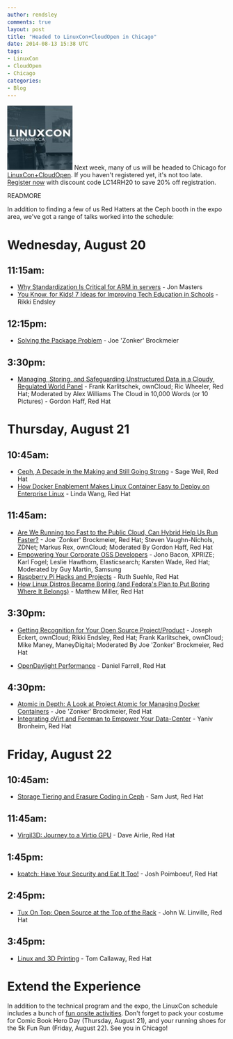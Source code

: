 ```yaml
---
author: rendsley
comments: true
layout: post
title: "Headed to LinuxCon+CloudOpen in Chicago"
date: 2014-08-13 15:38 UTC
tags:
- LinuxCon
- CloudOpen
- Chicago
categories:
- Blog
---
```

![](/images/blog/lfsquare.jpg)
Next week, many of us will be headed to Chicago for [LinuxCon+CloudOpen](http://events.linuxfoundation.org/events/linuxcon-north-america). If you haven't registered yet, it's not too late. [Register now](https://www.regonline.com/register/checkin.aspx?EventId=1311650&MethodId=0&EventSessionId=&startnewreg=1) with discount code LC14RH20 to save 20% off registration. 

READMORE

In addition to finding a few of us Red Hatters at the Ceph booth in the expo area, we've got a range of talks worked into the schedule:

Wednesday, August 20
====================
 
11:15am:
--------
 
* [Why Standardization Is Critical for ARM in servers](http://sched.co/1h4ZEUx) - Jon Masters
* [You Know, for Kids! 7 Ideas for Improving Tech Education in Schools](http://sched.co/1jQnCxA) - Rikki Endsley

12:15pm:
--------

* [Solving the Package Problem](http://sched.co/1jQnL3Z) - Joe 'Zonker' Brockmeier

3:30pm:
-------
 
* [Managing, Storing, and Safeguarding Unstructured Data in a Cloudy, Regulated World Panel](http://sched.co/1jQjv4v) - Frank Karlitschek, ownCloud; Ric Wheeler, Red Hat; Moderated by Alex Williams The Cloud in 10,000 Words (or 10 Pictures) - Gordon Haff, Red Hat
 
Thursday, August 21
===================
 
10:45am:
-------

* [Ceph, A Decade in the Making and Still Going Strong](http://sched.co/1jQokL2) - Sage Weil, Red Hat 
* [How Docker Enablement Makes Linux Container Easy to Deploy on Enterprise Linux](http://sched.co/1q4CAZb) - Linda Wang, Red Hat

11:45am:
--------

* [Are We Running too Fast to the Public Cloud, Can Hybrid Help Us Run Faster?](http://sched.co/SxtmWX) - Joe 'Zonker' Brockmeier, Red Hat; Steven Vaughn-Nichols, ZDNet; Markus Rex, ownCloud; Moderated By Gordon Haff, Red Hat 
* [Empowering Your Corporate OSS Developers](http://sched.co/1nC1E6p) - Jono Bacon, XPRIZE; Karl Fogel; Leslie Hawthorn, Elasticsearch; Karsten Wade, Red Hat; Moderated by Guy Martin, Samsung 
* [Raspberry Pi Hacks and Projects](http://sched.co/1jQjIF1) - Ruth Suehle, Red Hat 
* [How Linux Distros Became Boring (and Fedora's Plan to Put Boring Where It Belongs)](http://sched.co/1jQoySF) - Matthew Miller, Red Hat

3:30pm:
-------

* [Getting Recognition for Your Open Source Project/Product](http://sched.co/SxumdA) - Joseph Eckert, ownCloud; Rikki Endsley, Red Hat; Frank Karlitschek, ownCloud; Mike Maney, ManeyDigital; Moderated By Joe 'Zonker' Brockmeier, Red Hat 

* [OpenDaylight Performance](http://sched.co/1mPrfLc) - Daniel Farrell, Red Hat

4:30pm:
-------

* [Atomic in Depth: A Look at Project Atomic for Managing Docker Containers](http://sched.co/1tFUtL4) - Joe 'Zonker' Brockmeier, Red Hat 
* [Integrating oVirt and Foreman to Empower Your Data-Center](http://sched.co/1jQmiuw) - Yaniv Bronheim, Red Hat
 
Friday, August 22
=================
 
10:45am:
--------

* [Storage Tiering and Erasure Coding in Ceph](http://sched.co/1kGH1Rw) - Sam Just, Red Hat

11:45am:
--------

* [Virgil3D: Journey to a Virtio GPU](http://sched.co/1jQmPfX) - Dave Airlie, Red Hat

1:45pm:
-------

* [kpatch: Have Your Security and Eat It Too!](http://sched.co/1jQpu9s) - Josh Poimboeuf, Red Hat

2:45pm:
-------

* [Tux On Top: Open Source at the Top of the Rack](http://sched.co/1jQpIh0) - John W. Linville, Red Hat

3:45pm:
-------

* [Linux and 3D Printing](http://sched.co/1jQpOoN) - Tom Callaway, Red Hat 

Extend the Experience
=====================

In addition to the technical program and the expo, the LinuxCon schedule includes a bunch of [fun onsite activities](http://events.linuxfoundation.org/events/linuxcon-north-america/extend-the-experience/onsite-activities). Don't forget to pack your costume for Comic Book Hero Day (Thursday, August 21), and your running shoes for the 5k Fun Run (Friday, August 22). See you in Chicago!
